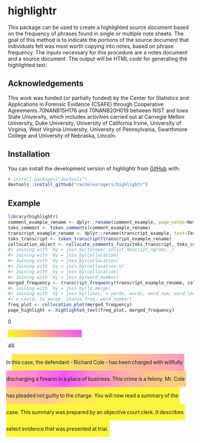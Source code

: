 
<!-- README.md is generated from README.Rmd. Please edit that file -->

# highlightr

<!-- badges: start -->
<!-- badges: end -->

This package can be used to create a highlighted source document based
on the frequency of phrases found in single or multiple note sheets. The
goal of this method is to indicate the portions of the source document
that individuals felt was most worth copying into notes, based on phrase
frequency. The inputs necessary for this procedure are a notes document
and a source document. The output will be HTML code for generating the
highlighted text.

## Acknowledgements

This work was funded (or partially funded) by the Center for Statistics
and Applications in Forensic Evidence (CSAFE) through Cooperative
Agreements 70NANB15H176 and 70NANB20H019 between NIST and Iowa State
University, which includes activities carried out at Carnegie Mellon
University, Duke University, University of California Irvine, University
of Virginia, West Virginia University, University of Pennsylvania,
Swarthmore College and University of Nebraska, Lincoln.

## Installation

You can install the development version of highlightr from
[GitHub](https://github.com/) with:

``` r
# install.packages("devtools")
devtools::install_github("rachelesrogers/highlightr")
```

## Example

``` r
library(highlightr)
comment_example_rename <- dplyr::rename(comment_example, page_notes=Notes)
toks_comment <- token_comments(comment_example_rename)
transcript_example_rename <- dplyr::rename(transcript_example, text=Text)
toks_transcript <- token_transcript(transcript_example_rename)
collocation_object <- collocate_comments_fuzzy(toks_transcript, toks_comment)
#> Joining with `by = join_by(tolower.unlist.descript_ngrams..)`
#> Joining with `by = join_by(collocation)`
#> Joining with `by = join_by(collocation)`
#> Joining with `by = join_by(collocation.y)`
#> Joining with `by = join_by(collocation)`
#> Joining with `by = join_by(word_number)`
merged_frequency <- transcript_frequency(transcript_example_rename, collocation_object)
#> Joining with `by = join_by(to_merge)`
#> Joining with `by = join_by(lines, n_words, words, word_num, word_length,
#> x_coord, to_merge, stanza_freq, word_number)`
freq_plot <- collocation_plot(merged_frequency)
page_highlight <- highlighted_text(freq_plot, merged_frequency)
```

<div>

0

<div style="
    height: 20px;
    width: 200px;
    display: inline-block;
    background: linear-gradient(45deg, #F8FF1B , #F251FC );">

</div>

46

</div>

<div style="display: inline-block; padding:0px;
  margin-left:-5px; background: linear-gradient(to right,,#FEE95A) ">

In 

</div>

<div style="display: inline-block; padding:0px;
  margin-left:-5px; background: linear-gradient(to right,#FEE95A,#FEE85A) ">

this 

</div>

<div style="display: inline-block; padding:0px;
  margin-left:-5px; background: linear-gradient(to right,#FEE85A,#FFE85B) ">

case, 

</div>

<div style="display: inline-block; padding:0px;
  margin-left:-5px; background: linear-gradient(to right,#FFE85B,#FFE55F) ">

the 

</div>

<div style="display: inline-block; padding:0px;
  margin-left:-5px; background: linear-gradient(to right,#FFE55F,#FFE363) ">

defendant 

</div>

<div style="display: inline-block; padding:0px;
  margin-left:-5px; background: linear-gradient(to right,#FFE363,#FFD874) ">

- 

</div>

<div style="display: inline-block; padding:0px;
  margin-left:-5px; background: linear-gradient(to right,#FFD874,#FFD874) ">

Richard 

</div>

<div style="display: inline-block; padding:0px;
  margin-left:-5px; background: linear-gradient(to right,#FFD874,#FFCE82) ">

Cole 

</div>

<div style="display: inline-block; padding:0px;
  margin-left:-5px; background: linear-gradient(to right,#FFCE82,#FFC48F) ">

- 

</div>

<div style="display: inline-block; padding:0px;
  margin-left:-5px; background: linear-gradient(to right,#FFC48F,#FFC48F) ">

has 

</div>

<div style="display: inline-block; padding:0px;
  margin-left:-5px; background: linear-gradient(to right,#FFC48F,#FFBB9A) ">

been 

</div>

<div style="display: inline-block; padding:0px;
  margin-left:-5px; background: linear-gradient(to right,#FFBB9A,#FFB0A8) ">

charged 

</div>

<div style="display: inline-block; padding:0px;
  margin-left:-5px; background: linear-gradient(to right,#FFB0A8,#FFAAAE) ">

with 

</div>

<div style="display: inline-block; padding:0px;
  margin-left:-5px; background: linear-gradient(to right,#FFAAAE,#FF9BBE) ">

willfully 

</div>

<div style="display: inline-block; padding:0px;
  margin-left:-5px; background: linear-gradient(to right,#FF9BBE,#FF87D1) ">

discharging 

</div>

<div style="display: inline-block; padding:0px;
  margin-left:-5px; background: linear-gradient(to right,#FF87D1,#FB76E1) ">

a 

</div>

<div style="display: inline-block; padding:0px;
  margin-left:-5px; background: linear-gradient(to right,#FB76E1,#F764EF) ">

firearm 

</div>

<div style="display: inline-block; padding:0px;
  margin-left:-5px; background: linear-gradient(to right,#F764EF,#F251FC) ">

in 

</div>

<div style="display: inline-block; padding:0px;
  margin-left:-5px; background: linear-gradient(to right,#F251FC,#F660F2) ">

a 

</div>

<div style="display: inline-block; padding:0px;
  margin-left:-5px; background: linear-gradient(to right,#F660F2,#FB76E0) ">

place 

</div>

<div style="display: inline-block; padding:0px;
  margin-left:-5px; background: linear-gradient(to right,#FB76E0,#FF88D1) ">

of 

</div>

<div style="display: inline-block; padding:0px;
  margin-left:-5px; background: linear-gradient(to right,#FF88D1,#FF9CBD) ">

business. 

</div>

<div style="display: inline-block; padding:0px;
  margin-left:-5px; background: linear-gradient(to right,#FF9CBD,#FFAFA9) ">

This 

</div>

<div style="display: inline-block; padding:0px;
  margin-left:-5px; background: linear-gradient(to right,#FFAFA9,#FFB89E) ">

crime 

</div>

<div style="display: inline-block; padding:0px;
  margin-left:-5px; background: linear-gradient(to right,#FFB89E,#FFBF96) ">

is 

</div>

<div style="display: inline-block; padding:0px;
  margin-left:-5px; background: linear-gradient(to right,#FFBF96,#FFC58E) ">

a 

</div>

<div style="display: inline-block; padding:0px;
  margin-left:-5px; background: linear-gradient(to right,#FFC58E,#FFCB87) ">

felony. 

</div>

<div style="display: inline-block; padding:0px;
  margin-left:-5px; background: linear-gradient(to right,#FFCB87,#FFCF82) ">

Mr. 

</div>

<div style="display: inline-block; padding:0px;
  margin-left:-5px; background: linear-gradient(to right,#FFCF82,#FFCB87) ">

Cole 

</div>

<div style="display: inline-block; padding:0px;
  margin-left:-5px; background: linear-gradient(to right,#FFCB87,#FFCA88) ">

has 

</div>

<div style="display: inline-block; padding:0px;
  margin-left:-5px; background: linear-gradient(to right,#FFCA88,#FFC989) ">

pleaded 

</div>

<div style="display: inline-block; padding:0px;
  margin-left:-5px; background: linear-gradient(to right,#FFC989,#FFC88A) ">

not 

</div>

<div style="display: inline-block; padding:0px;
  margin-left:-5px; background: linear-gradient(to right,#FFC88A,#FFD27E) ">

guilty 

</div>

<div style="display: inline-block; padding:0px;
  margin-left:-5px; background: linear-gradient(to right,#FFD27E,#FFDE6C) ">

to 

</div>

<div style="display: inline-block; padding:0px;
  margin-left:-5px; background: linear-gradient(to right,#FFDE6C,#FFE65F) ">

the 

</div>

<div style="display: inline-block; padding:0px;
  margin-left:-5px; background: linear-gradient(to right,#FFE65F,#FDEE50) ">

charge. 

</div>

<div style="display: inline-block; padding:0px;
  margin-left:-5px; background: linear-gradient(to right,#FDEE50,#FBF53F) ">

You 

</div>

<div style="display: inline-block; padding:0px;
  margin-left:-5px; background: linear-gradient(to right,#FBF53F,#FBF540) ">

will 

</div>

<div style="display: inline-block; padding:0px;
  margin-left:-5px; background: linear-gradient(to right,#FBF540,#FBF540) ">

now 

</div>

<div style="display: inline-block; padding:0px;
  margin-left:-5px; background: linear-gradient(to right,#FBF540,#FBF540) ">

read 

</div>

<div style="display: inline-block; padding:0px;
  margin-left:-5px; background: linear-gradient(to right,#FBF540,#FBF53F) ">

a 

</div>

<div style="display: inline-block; padding:0px;
  margin-left:-5px; background: linear-gradient(to right,#FBF53F,#FBF53F) ">

summary 

</div>

<div style="display: inline-block; padding:0px;
  margin-left:-5px; background: linear-gradient(to right,#FBF53F,#FBF53F) ">

of 

</div>

<div style="display: inline-block; padding:0px;
  margin-left:-5px; background: linear-gradient(to right,#FBF53F,#FBF53F) ">

the 

</div>

<div style="display: inline-block; padding:0px;
  margin-left:-5px; background: linear-gradient(to right,#FBF53F,#FBF53F) ">

case. 

</div>

<div style="display: inline-block; padding:0px;
  margin-left:-5px; background: linear-gradient(to right,#FBF53F,#FBF53F) ">

This 

</div>

<div style="display: inline-block; padding:0px;
  margin-left:-5px; background: linear-gradient(to right,#FBF53F,#FBF53E) ">

summary 

</div>

<div style="display: inline-block; padding:0px;
  margin-left:-5px; background: linear-gradient(to right,#FBF53E,#FBF53E) ">

was 

</div>

<div style="display: inline-block; padding:0px;
  margin-left:-5px; background: linear-gradient(to right,#FBF53E,#FBF53E) ">

prepared 

</div>

<div style="display: inline-block; padding:0px;
  margin-left:-5px; background: linear-gradient(to right,#FBF53E,#FBF53F) ">

by 

</div>

<div style="display: inline-block; padding:0px;
  margin-left:-5px; background: linear-gradient(to right,#FBF53F,#FBF53F) ">

an 

</div>

<div style="display: inline-block; padding:0px;
  margin-left:-5px; background: linear-gradient(to right,#FBF53F,#FBF53F) ">

objective 

</div>

<div style="display: inline-block; padding:0px;
  margin-left:-5px; background: linear-gradient(to right,#FBF53F,#FBF53F) ">

court 

</div>

<div style="display: inline-block; padding:0px;
  margin-left:-5px; background: linear-gradient(to right,#FBF53F,#FBF53F) ">

clerk. 

</div>

<div style="display: inline-block; padding:0px;
  margin-left:-5px; background: linear-gradient(to right,#FBF53F,#FBF53F) ">

It 

</div>

<div style="display: inline-block; padding:0px;
  margin-left:-5px; background: linear-gradient(to right,#FBF53F,#FBF53F) ">

describes 

</div>

<div style="display: inline-block; padding:0px;
  margin-left:-5px; background: linear-gradient(to right,#FBF53F,#FBF53F) ">

select 

</div>

<div style="display: inline-block; padding:0px;
  margin-left:-5px; background: linear-gradient(to right,#FBF53F,#FBF53F) ">

evidence 

</div>

<div style="display: inline-block; padding:0px;
  margin-left:-5px; background: linear-gradient(to right,#FBF53F,#FBF53F) ">

that 

</div>

<div style="display: inline-block; padding:0px;
  margin-left:-5px; background: linear-gradient(to right,#FBF53F,#FBF53F) ">

was 

</div>

<div style="display: inline-block; padding:0px;
  margin-left:-5px; background: linear-gradient(to right,#FBF53F,#FBF53F) ">

presented 

</div>

<div style="display: inline-block; padding:0px;
  margin-left:-5px; background: linear-gradient(to right,#FBF53F,#FBF53F) ">

at 

</div>

<div style="display: inline-block; padding:0px;
  margin-left:-5px; background: linear-gradient(to right,#FBF53F,#FBF53F) ">

trial. 

</div>

